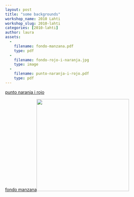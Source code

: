 ```yaml
---
layout: post
title: "some backgrounds"
workshop_name: 2010 Lahti
workshop_slug: 2010-lahti
categories: [2010-lahti]
author: laura 
assets:
  -
    filename: fondo-manzana.pdf
    type: pdf
  -
    filename: fondo-rojo-i-naranja.jpg
    type: image
  -
    filename: punto-naranja-i-rojo.pdf
    type: pdf
---
```

<a href="http://workshops.nodebox.net/2010/wp-content/uploads/punto-naranja-i-rojo.pdf">punto naranja i rojo</a>

<a href="http://workshops.nodebox.net/2010/wp-content/uploads/fondo-manzana.pdf">fondo manzana</a><a href="http://workshops.nodebox.net/2010/wp-content/uploads/fondo-rojo-i-naranja.jpg"><img class="alignnone size-medium wp-image-490" title="fondo rojo i naranja" src="http://workshops.nodebox.net/2010/wp-content/uploads/fondo-rojo-i-naranja-300x300.jpg" alt="" width="300" height="300" /></a>
